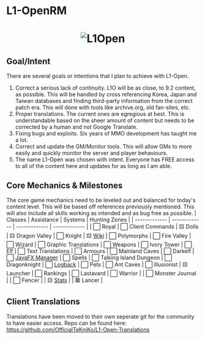 # L1-OpenRM

<h1 align="center">

![L1Open](https://github.com/OfficialTeKniKo/L1-OpenRM/blob/main/data/img/L1OpenPromoIcon256a.png)

</h1>

## Goal/Intent
There are several goals or intentions that I plan to achieve with L1-Open. 
1) Correct a serious lack of continuity. L1O will be as close, to 9.2 content, as possible. This will be handled by cross referencing Korea, Japan and Taiwan databases and finding third-party information from the correct patch era. This will done with tools like archive.org, old fan-sites, etc.
2) Proper translations. The current ones are egregious at best. This is understandable based on the sheer amount of content but needs to be corrected by a human and not Google Translate.
3) Fixing bugs and exploits. Six years of MMO development has taught me a lot.
4) Correct and update the GM/Monitor tools. This will allow GMs to more easily and quickly monitor the server and player behaviours.
5) The name L1-Open was chosen with intent. Everyone has FREE access to all of the content here and updates for as long as I am able.

## Core Mechanics & Milestones
The core game mechanics need to be leveled out and balanced for today's content level. This will be based off references previously mentioned. This will also include all skills working as intended and as bug free as possible.
| Classes | Assistance | Systems | Hunting Zones |
| ------------- | ------------- | ------------- | ------------- |
| :white_large_square: Royal | :white_large_square: Client Commands | :yellow_square: Dolls | :yellow_square: Dragon Valley
| :white_large_square: Knight | :yellow_square: <a href="https://lineage-open.fandom.com/wiki/Lineage_Open_Wiki" target="_blank">Wiki</a> | :white_large_square: Polymorphs | :white_large_square: Fire Valley
| :white_large_square: Wizard | :white_large_square: Graphic Translations | :white_large_square: Weapons | :white_large_square: Ivory Tower
| :white_large_square: Elf | :white_large_square: Text Translations | :white_large_square: Armours | :white_large_square: Mainland Caves
| :white_large_square: Darkelf | :white_large_square: <a href="https://openjfx.io" target="_blank">JavaFX Manager</a> | :white_large_square: Spells | :white_large_square: Talking Island Dungeon
| :white_large_square: Dragonknight | :white_large_square: <a href="https://logback.qos.ch" target="_blank">Logback</a> | :white_large_square: Pets | :white_large_square: Ant Caves
| :white_large_square: Illusionist | :yellow_square: Launcher | :white_large_square: Rankings | :white_large_square: Lastavard
| :white_large_square: Warrior |  | :white_large_square: Monster Journal | 
| :white_large_square: Fencer |  | :yellow_square: <a href="https://lineage-open.fandom.com/wiki/Stat_Bonuses" target="_blank">Stats</a> | 
| :red_square: Lancer |

## Client Translations
Translations have been moved to their own seperate git for the community to have easier access. Repo can be found here: https://github.com/OfficialTeKniKo/L1-Open-Translations

